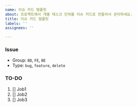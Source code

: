 ```yaml
---
name: 이슈 카드 템플릿
about: 프로젝트에서 개별 태스크 단위를 이슈 카드로 만들어서 관리하세요.
title: 이슈 카드 템플릿
labels: ''
assignees: ''

---
```


### Issue
- Group: `BD`, `FE`, `BE`
- Type: `bug`, `feature`, `delete`


### TO-DO
1. [] Job1
2. [] Job2
3. [] Job3
